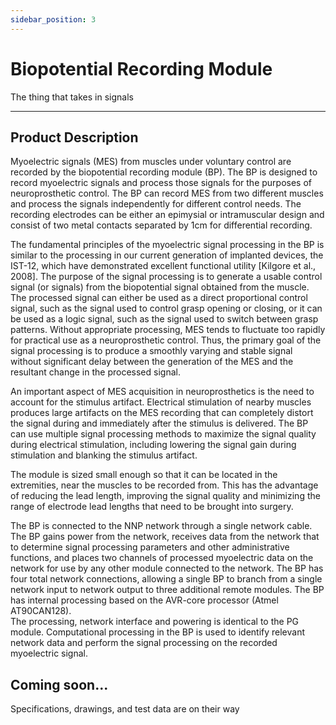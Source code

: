 ```yaml
---
sidebar_position: 3
---
```


# Biopotential Recording Module

The thing that takes in signals

---

## Product Description

Myoelectric signals (MES) from muscles under voluntary control are recorded by the 
biopotential recording module (BP). The BP is designed to record myoelectric signals 
and process those signals for the purposes of neuroprosthetic control. The BP can record 
MES from two different muscles and process the signals independently for different control 
needs. The recording electrodes can be either an epimysial 
or intramuscular design and consist of two metal contacts separated by 1cm for differential 
recording.

The fundamental principles of the myoelectric signal processing in the BP is similar to the 
processing in our current generation of implanted devices, the IST-12, which have 
demonstrated excellent functional utility [Kilgore et al., 2008].  The purpose of the signal 
processing is to generate a usable control signal (or signals) from the biopotential signal 
obtained from the muscle.  The processed signal can either be used as a direct proportional 
control signal, such as the signal used to control grasp opening or closing, or it can be used 
as a logic signal, such as the signal used to switch between grasp patterns.  Without 
appropriate processing, MES tends to fluctuate too rapidly for practical use as a 
neuroprosthetic control. Thus, the primary goal of the signal processing is to produce a 
smoothly varying and stable signal without significant delay between the generation of the 
MES and the resultant change in the processed signal.  

An important aspect of MES acquisition in neuroprosthetics is the need to account for the 
stimulus artifact. Electrical stimulation of nearby muscles produces large artifacts on the 
MES recording that can completely distort the signal during and immediately after the 
stimulus is delivered. The BP can use multiple signal processing methods to maximize the 
signal quality during electrical stimulation, including lowering the signal gain during 
stimulation and blanking the stimulus artifact.

The module is sized small enough so that it can be located in the extremities, near the 
muscles to be recorded from. This has the advantage of reducing the lead length, improving the signal quality and minimizing the range of electrode lead lengths that need to be 
brought into surgery. 

The BP is connected to the NNP network through a single network cable.  The BP gains 
power from the network, receives data from the network that to determine signal 
processing parameters and other administrative functions, and places two channels of 
processed myoelectric data on the network for use by any other module connected to the 
network. The BP has four total network connections, allowing a single BP to branch from 
a single network input to network output to three additional remote modules.
The BP has internal processing based on the AVR-core processor (Atmel AT90CAN128).  
The processing, network interface and powering is identical to the PG module. 
Computational processing in the BP is used to identify relevant network data and perform 
the signal processing on the recorded myoelectric signal.  

## Coming soon...
Specifications, drawings, and test data are on their way
